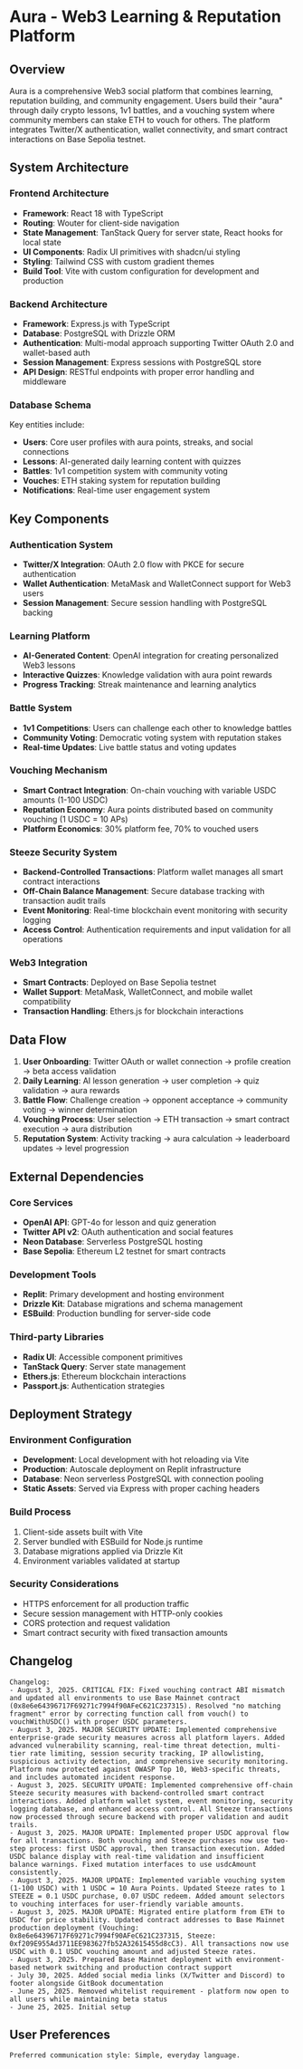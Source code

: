 # Aura - Web3 Learning & Reputation Platform

## Overview

Aura is a comprehensive Web3 social platform that combines learning, reputation building, and community engagement. Users build their "aura" through daily crypto lessons, 1v1 battles, and a vouching system where community members can stake ETH to vouch for others. The platform integrates Twitter/X authentication, wallet connectivity, and smart contract interactions on Base Sepolia testnet.

## System Architecture

### Frontend Architecture
- **Framework**: React 18 with TypeScript
- **Routing**: Wouter for client-side navigation
- **State Management**: TanStack Query for server state, React hooks for local state
- **UI Components**: Radix UI primitives with shadcn/ui styling
- **Styling**: Tailwind CSS with custom gradient themes
- **Build Tool**: Vite with custom configuration for development and production

### Backend Architecture
- **Framework**: Express.js with TypeScript
- **Database**: PostgreSQL with Drizzle ORM
- **Authentication**: Multi-modal approach supporting Twitter OAuth 2.0 and wallet-based auth
- **Session Management**: Express sessions with PostgreSQL store
- **API Design**: RESTful endpoints with proper error handling and middleware

### Database Schema
Key entities include:
- **Users**: Core user profiles with aura points, streaks, and social connections
- **Lessons**: AI-generated daily learning content with quizzes
- **Battles**: 1v1 competition system with community voting
- **Vouches**: ETH staking system for reputation building
- **Notifications**: Real-time user engagement system

## Key Components

### Authentication System
- **Twitter/X Integration**: OAuth 2.0 flow with PKCE for secure authentication
- **Wallet Authentication**: MetaMask and WalletConnect support for Web3 users
- **Session Management**: Secure session handling with PostgreSQL backing

### Learning Platform
- **AI-Generated Content**: OpenAI integration for creating personalized Web3 lessons
- **Interactive Quizzes**: Knowledge validation with aura point rewards
- **Progress Tracking**: Streak maintenance and learning analytics

### Battle System
- **1v1 Competitions**: Users can challenge each other to knowledge battles
- **Community Voting**: Democratic voting system with reputation stakes
- **Real-time Updates**: Live battle status and voting updates

### Vouching Mechanism
- **Smart Contract Integration**: On-chain vouching with variable USDC amounts (1-100 USDC)
- **Reputation Economy**: Aura points distributed based on community vouching (1 USDC = 10 APs)
- **Platform Economics**: 30% platform fee, 70% to vouched users

### Steeze Security System
- **Backend-Controlled Transactions**: Platform wallet manages all smart contract interactions
- **Off-Chain Balance Management**: Secure database tracking with transaction audit trails
- **Event Monitoring**: Real-time blockchain event monitoring with security logging
- **Access Control**: Authentication requirements and input validation for all operations

### Web3 Integration
- **Smart Contracts**: Deployed on Base Sepolia testnet
- **Wallet Support**: MetaMask, WalletConnect, and mobile wallet compatibility
- **Transaction Handling**: Ethers.js for blockchain interactions

## Data Flow

1. **User Onboarding**: Twitter OAuth or wallet connection → profile creation → beta access validation
2. **Daily Learning**: AI lesson generation → user completion → quiz validation → aura rewards
3. **Battle Flow**: Challenge creation → opponent acceptance → community voting → winner determination
4. **Vouching Process**: User selection → ETH transaction → smart contract execution → aura distribution
5. **Reputation System**: Activity tracking → aura calculation → leaderboard updates → level progression

## External Dependencies

### Core Services
- **OpenAI API**: GPT-4o for lesson and quiz generation
- **Twitter API v2**: OAuth authentication and social features
- **Neon Database**: Serverless PostgreSQL hosting
- **Base Sepolia**: Ethereum L2 testnet for smart contracts

### Development Tools
- **Replit**: Primary development and hosting environment
- **Drizzle Kit**: Database migrations and schema management
- **ESBuild**: Production bundling for server-side code

### Third-party Libraries
- **Radix UI**: Accessible component primitives
- **TanStack Query**: Server state management
- **Ethers.js**: Ethereum blockchain interactions
- **Passport.js**: Authentication strategies

## Deployment Strategy

### Environment Configuration
- **Development**: Local development with hot reloading via Vite
- **Production**: Autoscale deployment on Replit infrastructure
- **Database**: Neon serverless PostgreSQL with connection pooling
- **Static Assets**: Served via Express with proper caching headers

### Build Process
1. Client-side assets built with Vite
2. Server bundled with ESBuild for Node.js runtime
3. Database migrations applied via Drizzle Kit
4. Environment variables validated at startup

### Security Considerations
- HTTPS enforcement for all production traffic
- Secure session management with HTTP-only cookies
- CORS protection and request validation
- Smart contract security with fixed transaction amounts

## Changelog

```
Changelog:
- August 3, 2025. CRITICAL FIX: Fixed vouching contract ABI mismatch and updated all environments to use Base Mainnet contract (0x8e6e64396717F69271c7994f90AFeC621C237315). Resolved "no matching fragment" error by correcting function call from vouch() to vouchWithUSDC() with proper USDC parameters.
- August 3, 2025. MAJOR SECURITY UPDATE: Implemented comprehensive enterprise-grade security measures across all platform layers. Added advanced vulnerability scanning, real-time threat detection, multi-tier rate limiting, session security tracking, IP allowlisting, suspicious activity detection, and comprehensive security monitoring. Platform now protected against OWASP Top 10, Web3-specific threats, and includes automated incident response.
- August 3, 2025. SECURITY UPDATE: Implemented comprehensive off-chain Steeze security measures with backend-controlled smart contract interactions. Added platform wallet system, event monitoring, security logging database, and enhanced access control. All Steeze transactions now processed through secure backend with proper validation and audit trails.
- August 3, 2025. MAJOR UPDATE: Implemented proper USDC approval flow for all transactions. Both vouching and Steeze purchases now use two-step process: first USDC approval, then transaction execution. Added USDC balance display with real-time validation and insufficient balance warnings. Fixed mutation interfaces to use usdcAmount consistently.
- August 3, 2025. MAJOR UPDATE: Implemented variable vouching system (1-100 USDC) with 1 USDC = 10 Aura Points. Updated Steeze rates to 1 STEEZE = 0.1 USDC purchase, 0.07 USDC redeem. Added amount selectors to vouching interfaces for user-friendly variable amounts.
- August 3, 2025. MAJOR UPDATE: Migrated entire platform from ETH to USDC for price stability. Updated contract addresses to Base Mainnet production deployment (Vouching: 0x8e6e64396717F69271c7994f90AFeC621C237315, Steeze: 0xf209E955Ad3711EE983627fb52A32615455d8cC3). All transactions now use USDC with 0.1 USDC vouching amount and adjusted Steeze rates.
- August 3, 2025. Prepared Base Mainnet deployment with environment-based network switching and production contract support
- July 30, 2025. Added social media links (X/Twitter and Discord) to footer alongside GitBook documentation
- June 25, 2025. Removed whitelist requirement - platform now open to all users while maintaining beta status
- June 25, 2025. Initial setup
```

## User Preferences

```
Preferred communication style: Simple, everyday language.
```
